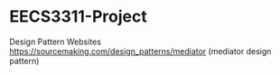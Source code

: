 # EECS3311-Project

Design Pattern Websites
  https://sourcemaking.com/design_patterns/mediator (mediator design pattern)
